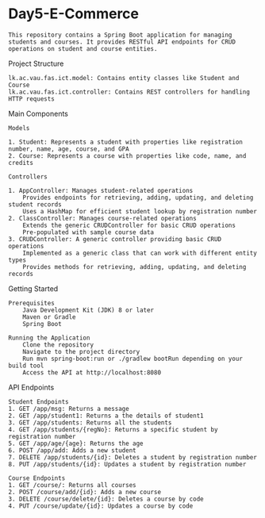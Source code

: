 
# Day5-E-Commerce
    
    This repository contains a Spring Boot application for managing students and courses. It provides RESTful API endpoints for CRUD operations on student and course entities.
    
Project Structure
     
    lk.ac.vau.fas.ict.model: Contains entity classes like Student and Course
    lk.ac.vau.fas.ict.controller: Contains REST controllers for handling HTTP requests
    
Main Components
    
    Models
    
    1. Student: Represents a student with properties like registration number, name, age, course, and GPA
    2. Course: Represents a course with properties like code, name, and credits
    
    Controllers
    
    1. AppController: Manages student-related operations 
        Provides endpoints for retrieving, adding, updating, and deleting student records
        Uses a HashMap for efficient student lookup by registration number 
    2. ClassController: Manages course-related operations 
        Extends the generic CRUDController for basic CRUD operations
        Pre-populated with sample course data   
    3. CRUDController: A generic controller providing basic CRUD operations
        Implemented as a generic class that can work with different entity types
        Provides methods for retrieving, adding, updating, and deleting records  

Getting Started
    
    Prerequisites
        Java Development Kit (JDK) 8 or later
        Maven or Gradle
        Spring Boot
    
    Running the Application
        Clone the repository
        Navigate to the project directory
        Run mvn spring-boot:run or ./gradlew bootRun depending on your build tool
        Access the API at http://localhost:8080

API Endpoints
   
    Student Endpoints
    1. GET /app/msg: Returns a message
    2. GET /app/student1: Returns a the details of student1  
    3. GET /app/students: Returns all the students
    4. GET /app/students/{regNo}: Returns a specific student by registration number
    5. GET /app/age/{age}: Returns the age
    6. POST /app/add: Adds a new student
    7. DELETE /app/students/{id}: Deletes a student by registration number
    8. PUT /app/students/{id}: Updates a student by registration number

    Course Endpoints
    1. GET /course/: Returns all courses
    2. POST /course/add/{id}: Adds a new course
    3. DELETE /course/delete/{id}: Deletes a course by code
    4. PUT /course/update/{id}: Updates a course by code


